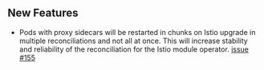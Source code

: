 ## New Features

- Pods with proxy sidecars will be restarted in chunks on Istio upgrade in multiple reconciliations and not all at once. This will increase stability and reliability of the reconciliation for the Istio module operator. [issue #155](https://github.com/kyma-project/istio/issues/155)


